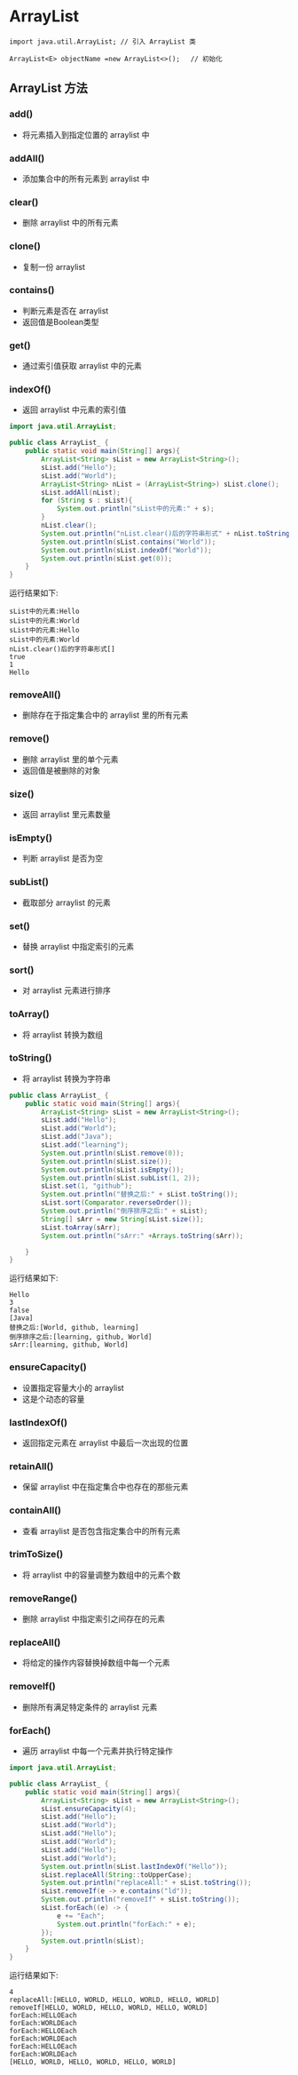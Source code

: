 # ArrayList
`import java.util.ArrayList; // 引入 ArrayList 类`

`ArrayList<E> objectName =new ArrayList<>();　 // 初始化`

## ArrayList 方法

### add()
* 将元素插入到指定位置的 arraylist 中

### addAll()
* 添加集合中的所有元素到 arraylist 中

### clear()
* 删除 arraylist 中的所有元素

### clone()
* 复制一份 arraylist

### contains()
* 判断元素是否在 arraylist
* 返回值是Boolean类型

### get()
* 通过索引值获取 arraylist 中的元素

### indexOf()
* 返回 arraylist 中元素的索引值

```java
import java.util.ArrayList;

public class ArrayList_ {
    public static void main(String[] args){
        ArrayList<String> sList = new ArrayList<String>();
        sList.add("Hello");
        sList.add("World");
        ArrayList<String> nList = (ArrayList<String>) sList.clone();
        sList.addAll(nList);
        for (String s : sList){
            System.out.println("sList中的元素:" + s);
        }
        nList.clear();
        System.out.println("nList.clear()后的字符串形式" + nList.toString());
        System.out.println(sList.contains("World"));
        System.out.println(sList.indexOf("World"));
        System.out.println(sList.get(0));
    }
}
```

运行结果如下:

    sList中的元素:Hello
    sList中的元素:World
    sList中的元素:Hello
    sList中的元素:World
    nList.clear()后的字符串形式[]
    true
    1
    Hello

### removeAll()
* 删除存在于指定集合中的 arraylist 里的所有元素

### remove()
* 删除 arraylist 里的单个元素
* 返回值是被删除的对象

### size()
* 返回 arraylist 里元素数量

### isEmpty()
* 判断 arraylist 是否为空

### subList()
* 截取部分 arraylist 的元素

### set()
* 替换 arraylist 中指定索引的元素

### sort()
* 对 arraylist 元素进行排序

### toArray()
* 将 arraylist 转换为数组

### toString()
* 将 arraylist 转换为字符串

```java
public class ArrayList_ {
    public static void main(String[] args){
        ArrayList<String> sList = new ArrayList<String>();
        sList.add("Hello");
        sList.add("World");
        sList.add("Java");
        sList.add("learning");
        System.out.println(sList.remove(0));
        System.out.println(sList.size());
        System.out.println(sList.isEmpty());
        System.out.println(sList.subList(1, 2));
        sList.set(1, "github");
        System.out.println("替换之后:" + sList.toString());
        sList.sort(Comparator.reverseOrder());
        System.out.println("倒序排序之后:" + sList);
        String[] sArr = new String[sList.size()];
        sList.toArray(sArr);
        System.out.println("sArr:" +Arrays.toString(sArr));

    }
}
```

运行结果如下:

    Hello
    3
    false
    [Java]
    替换之后:[World, github, learning]
    倒序排序之后:[learning, github, World]
    sArr:[learning, github, World]

### ensureCapacity()
* 设置指定容量大小的 arraylist
* 这是个动态的容量

### lastIndexOf()
* 返回指定元素在 arraylist 中最后一次出现的位置

### retainAll()
* 保留 arraylist 中在指定集合中也存在的那些元素

### containAll()
* 查看 arraylist 是否包含指定集合中的所有元素

### trimToSize()
* 将 arraylist 中的容量调整为数组中的元素个数

### removeRange()
* 删除 arraylist 中指定索引之间存在的元素

### replaceAll()
* 将给定的操作内容替换掉数组中每一个元素

### removeIf()
* 删除所有满足特定条件的 arraylist 元素

### forEach()
* 遍历 arraylist 中每一个元素并执行特定操作

```java
import java.util.ArrayList;

public class ArrayList_ {
    public static void main(String[] args){
        ArrayList<String> sList = new ArrayList<String>();
        sList.ensureCapacity(4);
        sList.add("Hello");
        sList.add("World");
        sList.add("Hello");
        sList.add("World");
        sList.add("Hello");
        sList.add("World");
        System.out.println(sList.lastIndexOf("Hello"));
        sList.replaceAll(String::toUpperCase);
        System.out.println("replaceAll:" + sList.toString());
        sList.removeIf(e -> e.contains("ld"));
        System.out.println("removeIf" + sList.toString());
        sList.forEach((e) -> {
            e += "Each";
            System.out.println("forEach:" + e);
        });
        System.out.println(sList);
    }
}
```

运行结果如下:

    4
    replaceAll:[HELLO, WORLD, HELLO, WORLD, HELLO, WORLD]
    removeIf[HELLO, WORLD, HELLO, WORLD, HELLO, WORLD]
    forEach:HELLOEach
    forEach:WORLDEach
    forEach:HELLOEach
    forEach:WORLDEach
    forEach:HELLOEach
    forEach:WORLDEach
    [HELLO, WORLD, HELLO, WORLD, HELLO, WORLD]